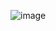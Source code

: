 ![image](https://user-images.githubusercontent.com/100521999/155902948-744d6895-277e-4a88-a021-8c3d9ab969d2.png)
